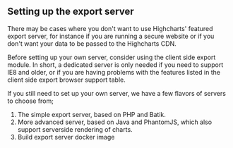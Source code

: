
## **Setting up the export server**

There may be cases where you don't want to use Highcharts' featured export server, for instance if you are running a secure website or if you don't want your data to be passed to the Highcharts CDN.

Before setting up your own server, consider using the client side export module. In short, a dedicated server is only needed if you need to support IE8 and older, or if you are having problems with the features listed in the client side export browser support table.

If you still need to set up your own server, we have a few flavors of servers to choose from;

1. The simple export server, based on PHP and Batik.
2. More advanced server, based on Java and PhantomJS, which also support serverside rendering of charts.
3. Build export server docker image 
